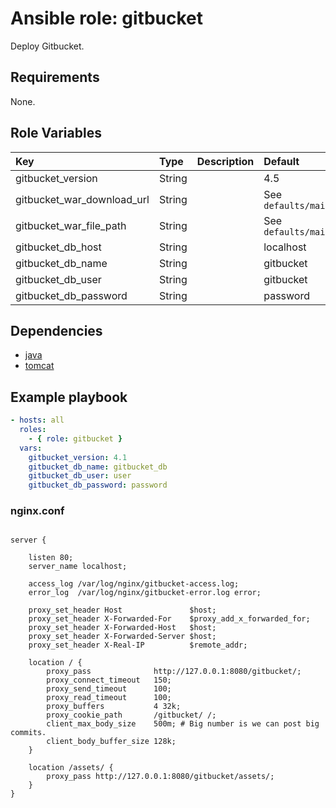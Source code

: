 # Ansible role: gitbucket
Deploy Gitbucket.

## Requirements
None.

## Role Variables
|Key|Type|Description|Default|
|:--|:---|:----------|:------|
|gitbucket_version|String||4.5|
|gitbucket_war_download_url|String||See `defaults/main.yml`|
|gitbucket_war_file_path|String||See `defaults/main.yml`|
|gitbucket_db_host|String||localhost|
|gitbucket_db_name|String||gitbucket|
|gitbucket_db_user|String||gitbucket|
|gitbucket_db_password|String||password|

## Dependencies
- [java](https://github.com/shomatan/ansible-java.git)
- [tomcat](https://github.com/shomatan/ansible-tomcat.git)

## Example playbook

```yaml
- hosts: all
  roles:
    - { role: gitbucket }
  vars:
    gitbucket_version: 4.1
    gitbucket_db_name: gitbucket_db
    gitbucket_db_user: user
    gitbucket_db_password: password
```

### nginx.conf

```nginx

server {

    listen 80;
    server_name localhost;

    access_log /var/log/nginx/gitbucket-access.log;
    error_log  /var/log/nginx/gitbucket-error.log error;

    proxy_set_header Host               $host;
    proxy_set_header X-Forwarded-For    $proxy_add_x_forwarded_for;
    proxy_set_header X-Forwarded-Host   $host;
    proxy_set_header X-Forwarded-Server $host;
    proxy_set_header X-Real-IP          $remote_addr;

    location / {
        proxy_pass              http://127.0.0.1:8080/gitbucket/;
        proxy_connect_timeout   150;
        proxy_send_timeout      100;
        proxy_read_timeout      100;
        proxy_buffers           4 32k;
        proxy_cookie_path       /gitbucket/ /;
        client_max_body_size    500m; # Big number is we can post big commits.
        client_body_buffer_size 128k;
    }

    location /assets/ {
        proxy_pass http://127.0.0.1:8080/gitbucket/assets/;
    }
}

```
